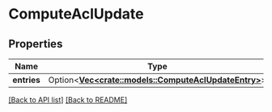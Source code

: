 # ComputeAclUpdate

## Properties

Name | Type | Description | Notes
------------ | ------------- | ------------- | -------------
**entries** | Option<[**Vec&lt;crate::models::ComputeAclUpdateEntry&gt;**](ComputeAclUpdateEntry.md)> |  | 

[[Back to API list]](../README.md#documentation-for-api-endpoints) [[Back to README]](../README.md)


